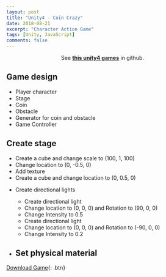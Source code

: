 ```yaml
---
layout: post
title: "Unity4 - Coin Crazy"
date: 2018-08-21
excerpt: "Character Action Game"
tags: [Unity, JavaScript]
comments: false
---
```


<center>See <a href="https://github.com/leehuhlee/Unity"><b>this unity4 games</b></a> in github.</center>


## Game design

* Player character
* Stage
* Coin
* Obstacle
* Generator for coin and obstacle
* Game Controller


## Create stage
  - Create a cube and change scale to (100, 1, 100)
  - Change location to (0, -0.5, 0)
  - Add texture
  - Create a cube and change location to (0, 0.5, 0)

* Create directional lights
  - Create directional light
  - Change location to (0, 0, 0) and Rotation to (90, 0, 0)
  - Change Intensity to 0.5
  - Create directional light
  - Change location to (0, 0, 0) and Rotation to (-90, 0, 0)
  - Change Intensity to 0.2

* Set physical material
  - 





[Download Game](https://github.com/leehuhlee/Unity){: .btn}
